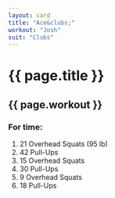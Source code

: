 ```yaml
---
layout: card
title: "Ace&clubs;"
workout: "Josh"
suit: "Clubs"
---
```


<h1>{{ page.title }}</h1>

<h2>{{ page.workout }}</h2>

<h3>For time:</h3>

<ol>
  <li>21 Overhead Squats (95 lb)</li>
  <li>42 Pull-Ups</li>
  <li>15 Overhead Squats</li>
  <li>30 Pull-Ups</li>
  <li>9 Overhead Squats</li>
  <li>18 Pull-Ups</li>
</ol>
